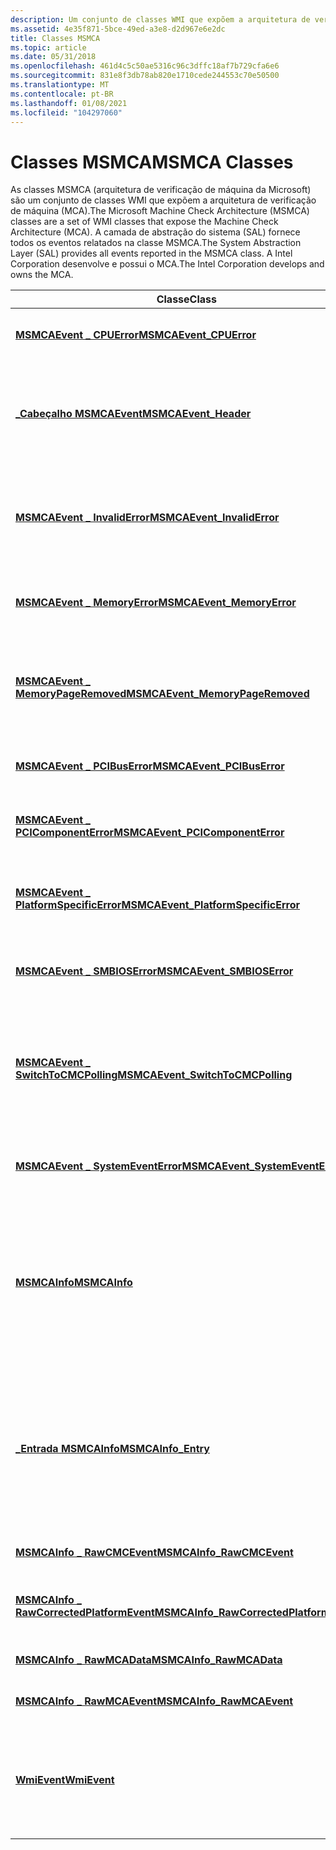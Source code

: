 ```yaml
---
description: Um conjunto de classes WMI que expõem a arquitetura de verificação de máquina (MCA). A camada de abstração do sistema (SAL) fornece todos os eventos relatados na classe MSMCA. A Intel Corporation desenvolve e possui o MCA.
ms.assetid: 4e35f871-5bce-49ed-a3e8-d2d967e6e2dc
title: Classes MSMCA
ms.topic: article
ms.date: 05/31/2018
ms.openlocfilehash: 461d4c5c50ae5316c96c3dffc18af7b729cfa6e6
ms.sourcegitcommit: 831e8f3db78ab820e1710cede244553c70e50500
ms.translationtype: MT
ms.contentlocale: pt-BR
ms.lasthandoff: 01/08/2021
ms.locfileid: "104297060"
---
```

# <a name="msmca-classes"></a><span data-ttu-id="72df9-105">Classes MSMCA</span><span class="sxs-lookup"><span data-stu-id="72df9-105">MSMCA Classes</span></span>

<span data-ttu-id="72df9-106">As classes MSMCA (arquitetura de verificação de máquina da Microsoft) são um conjunto de classes WMI que expõem a arquitetura de verificação de máquina (MCA).</span><span class="sxs-lookup"><span data-stu-id="72df9-106">The Microsoft Machine Check Architecture (MSMCA) classes are a set of WMI classes that expose the Machine Check Architecture (MCA).</span></span> <span data-ttu-id="72df9-107">A camada de abstração do sistema (SAL) fornece todos os eventos relatados na classe MSMCA.</span><span class="sxs-lookup"><span data-stu-id="72df9-107">The System Abstraction Layer (SAL) provides all events reported in the MSMCA class.</span></span> <span data-ttu-id="72df9-108">A Intel Corporation desenvolve e possui o MCA.</span><span class="sxs-lookup"><span data-stu-id="72df9-108">The Intel Corporation develops and owns the MCA.</span></span>



| <span data-ttu-id="72df9-109">Classe</span><span class="sxs-lookup"><span data-stu-id="72df9-109">Class</span></span>                                                                               | <span data-ttu-id="72df9-110">Descrição</span><span class="sxs-lookup"><span data-stu-id="72df9-110">Description</span></span>                                                                                            |
|-------------------------------------------------------------------------------------|--------------------------------------------------------------------------------------------------------|
| [<span data-ttu-id="72df9-111">**MSMCAEvent \_ CPUError**</span><span class="sxs-lookup"><span data-stu-id="72df9-111">**MSMCAEvent\_CPUError**</span></span>](msmcaevent-cpuerror.md)                                 | <span data-ttu-id="72df9-112">Representa um evento de erro de CPU.</span><span class="sxs-lookup"><span data-stu-id="72df9-112">Represents a CPU error event.</span></span>                                                                          |
| [<span data-ttu-id="72df9-113">**\_Cabeçalho MSMCAEvent**</span><span class="sxs-lookup"><span data-stu-id="72df9-113">**MSMCAEvent\_Header**</span></span>](msmcaevent-header.md)                                     | <span data-ttu-id="72df9-114">Representa o cabeçalho comum que todas as classes MSMCAEvent usam.</span><span class="sxs-lookup"><span data-stu-id="72df9-114">Represents the common header that all MSMCAEvent classes use.</span></span>                                          |
| [<span data-ttu-id="72df9-115">**MSMCAEvent \_ InvalidError**</span><span class="sxs-lookup"><span data-stu-id="72df9-115">**MSMCAEvent\_InvalidError**</span></span>](msmcaevent-invaliderror.md)                         | <span data-ttu-id="72df9-116">Representa um erro inválido da arquitetura de verificação de memória (MCA).</span><span class="sxs-lookup"><span data-stu-id="72df9-116">Represents a Memory Check Architecture (MCA) invalid error.</span></span>                                            |
| [<span data-ttu-id="72df9-117">**MSMCAEvent \_ MemoryError**</span><span class="sxs-lookup"><span data-stu-id="72df9-117">**MSMCAEvent\_MemoryError**</span></span>](msmcaevent-memoryerror.md)                           | <span data-ttu-id="72df9-118">Representa um evento de erro de memória MCA.</span><span class="sxs-lookup"><span data-stu-id="72df9-118">Represents an MCA memory error event.</span></span>                                                                  |
| [<span data-ttu-id="72df9-119">**MSMCAEvent \_ MemoryPageRemoved**</span><span class="sxs-lookup"><span data-stu-id="72df9-119">**MSMCAEvent\_MemoryPageRemoved**</span></span>](msmcaevent-memorypageremoved.md)               | <span data-ttu-id="72df9-120">Indica que o sistema operacional removeu uma página física de memória.</span><span class="sxs-lookup"><span data-stu-id="72df9-120">Indicates that the operating system removed a physical page of memory.</span></span>                                 |
| [<span data-ttu-id="72df9-121">**MSMCAEvent \_ PCIBusError**</span><span class="sxs-lookup"><span data-stu-id="72df9-121">**MSMCAEvent\_PCIBusError**</span></span>](msmcaevent-pcibuserror.md)                           | <span data-ttu-id="72df9-122">Representa um erro de barramento PCI MCA.</span><span class="sxs-lookup"><span data-stu-id="72df9-122">Represents an MCA PCI bus error.</span></span>                                                                       |
| [<span data-ttu-id="72df9-123">**MSMCAEvent \_ PCIComponentError**</span><span class="sxs-lookup"><span data-stu-id="72df9-123">**MSMCAEvent\_PCIComponentError**</span></span>](msmcaevent-pcicomponenterror.md)               | <span data-ttu-id="72df9-124">Representa um erro de componente de PCI MCA.</span><span class="sxs-lookup"><span data-stu-id="72df9-124">Represents an MCA PCI component error.</span></span>                                                                 |
| [<span data-ttu-id="72df9-125">**MSMCAEvent \_ PlatformSpecificError**</span><span class="sxs-lookup"><span data-stu-id="72df9-125">**MSMCAEvent\_PlatformSpecificError**</span></span>](msmcaevent-platformspecificerror.md)       | <span data-ttu-id="72df9-126">Representa um erro específico da plataforma MCA.</span><span class="sxs-lookup"><span data-stu-id="72df9-126">Represents an MCA platform-specific error.</span></span>                                                             |
| [<span data-ttu-id="72df9-127">**MSMCAEvent \_ SMBIOSError**</span><span class="sxs-lookup"><span data-stu-id="72df9-127">**MSMCAEvent\_SMBIOSError**</span></span>](msmcaevent-smbioserror.md)                           | <span data-ttu-id="72df9-128">Representa um erro de BIOS do sistema MCA.</span><span class="sxs-lookup"><span data-stu-id="72df9-128">Represents an MCA system bios error.</span></span>                                                                   |
| [<span data-ttu-id="72df9-129">**MSMCAEvent \_ SwitchToCMCPolling**</span><span class="sxs-lookup"><span data-stu-id="72df9-129">**MSMCAEvent\_SwitchToCMCPolling**</span></span>](msmcaevent-switchtocmcpolling.md)             | <span data-ttu-id="72df9-130">Indica que o tratamento de verificação de máquina corrigido foi alternado para sondagem.</span><span class="sxs-lookup"><span data-stu-id="72df9-130">Indicates that the corrected machine check handling is switched to polling.</span></span>                            |
| [<span data-ttu-id="72df9-131">**MSMCAEvent \_ SystemEventError**</span><span class="sxs-lookup"><span data-stu-id="72df9-131">**MSMCAEvent\_SystemEventError**</span></span>](msmcaevent-systemeventerror.md)                 | <span data-ttu-id="72df9-132">Representa um erro de evento do sistema MCA.</span><span class="sxs-lookup"><span data-stu-id="72df9-132">Represents an MCA system event error.</span></span>                                                                  |
| [<span data-ttu-id="72df9-133">**MSMCAInfo**</span><span class="sxs-lookup"><span data-stu-id="72df9-133">**MSMCAInfo**</span></span>](msmcainfo.md)                                                      | <span data-ttu-id="72df9-134">Classe base abstrata da qual todas as classes de dados do provedor de arquitetura de verificação de máquina (MCA) são derivadas.</span><span class="sxs-lookup"><span data-stu-id="72df9-134">Abstract base class from which all Machine Check Architecture (MCA) provider data classes are derived.</span></span> |
| [<span data-ttu-id="72df9-135">**\_Entrada MSMCAInfo**</span><span class="sxs-lookup"><span data-stu-id="72df9-135">**MSMCAInfo\_Entry**</span></span>](msmcainfo-entry.md)                                         | <span data-ttu-id="72df9-136">Representa uma entrada de informações de MCA, verificação de máquina corrigida (CMC) ou erro de plataforma corrigido (CPE).</span><span class="sxs-lookup"><span data-stu-id="72df9-136">Represents an MCA, Corrected Machine Check (CMC), or Corrected Platform Error (CPE) information entry.</span></span> |
| [<span data-ttu-id="72df9-137">**MSMCAInfo \_ RawCMCEvent**</span><span class="sxs-lookup"><span data-stu-id="72df9-137">**MSMCAInfo\_RawCMCEvent**</span></span>](msmcainfo-rawcmcevent.md)                             | <span data-ttu-id="72df9-138">Contém um evento CMC.</span><span class="sxs-lookup"><span data-stu-id="72df9-138">Contains a CMC event.</span></span>                                                                                  |
| [<span data-ttu-id="72df9-139">**MSMCAInfo \_ RawCorrectedPlatformEvent**</span><span class="sxs-lookup"><span data-stu-id="72df9-139">**MSMCAInfo\_RawCorrectedPlatformEvent**</span></span>](msmcainfo-rawcorrectedplatformevent.md) | <span data-ttu-id="72df9-140">Contém um evento de plataforma corrigido.</span><span class="sxs-lookup"><span data-stu-id="72df9-140">Contains a Corrected Platform Event.</span></span>                                                                   |
| [<span data-ttu-id="72df9-141">**MSMCAInfo \_ RawMCAData**</span><span class="sxs-lookup"><span data-stu-id="72df9-141">**MSMCAInfo\_RawMCAData**</span></span>](msmcainfo-rawmcadata.md)                               | <span data-ttu-id="72df9-142">Especifica os logs MCA brutos.</span><span class="sxs-lookup"><span data-stu-id="72df9-142">Specifies the raw MCA logs.</span></span>                                                                            |
| [<span data-ttu-id="72df9-143">**MSMCAInfo \_ RawMCAEvent**</span><span class="sxs-lookup"><span data-stu-id="72df9-143">**MSMCAInfo\_RawMCAEvent**</span></span>](msmcainfo-rawmcaevent.md)                             | <span data-ttu-id="72df9-144">Contém um evento MCA.</span><span class="sxs-lookup"><span data-stu-id="72df9-144">Contains a MCA event.</span></span>                                                                                  |
| [<span data-ttu-id="72df9-145">**WmiEvent**</span><span class="sxs-lookup"><span data-stu-id="72df9-145">**WmiEvent**</span></span>](wmievent.md)                                                        | <span data-ttu-id="72df9-146">Classe base abstrata da qual todas as classes de evento do provedor MCA são derivadas.</span><span class="sxs-lookup"><span data-stu-id="72df9-146">Abstract base class from which all MCA provider event classes are derived.</span></span>                             |



 

 

 



